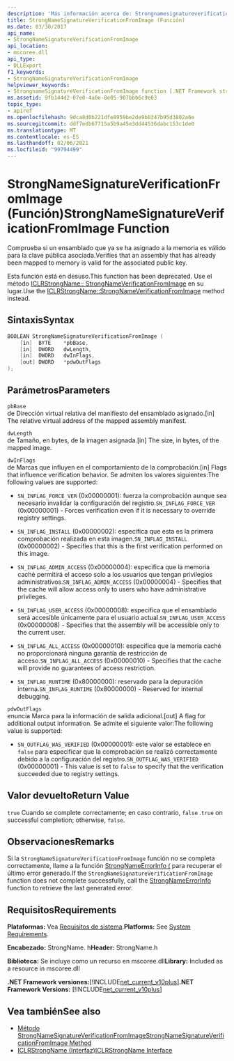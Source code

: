 ```yaml
---
description: 'Más información acerca de: Strongnamesignatureverificationfromimage ((función)'
title: StrongNameSignatureVerificationFromImage (Función)
ms.date: 03/30/2017
api_name:
- StrongNameSignatureVerificationFromImage
api_location:
- mscoree.dll
api_type:
- DLLExport
f1_keywords:
- StrongNameSignatureVerificationFromImage
helpviewer_keywords:
- StrongnameSignatureVerificationFromImage function [.NET Framework strong naming]
ms.assetid: 9fb144d2-07e0-4a0e-8e05-907bbb6c9e03
topic_type:
- apiref
ms.openlocfilehash: 9dca8d0b221dfe8959be2de9b8347b95d3802a0e
ms.sourcegitcommit: ddf7edb67715a5b9a45e3dd44536dabc153c1de0
ms.translationtype: MT
ms.contentlocale: es-ES
ms.lasthandoff: 02/06/2021
ms.locfileid: "99794499"
---
```

# <a name="strongnamesignatureverificationfromimage-function"></a><span data-ttu-id="10281-103">StrongNameSignatureVerificationFromImage (Función)</span><span class="sxs-lookup"><span data-stu-id="10281-103">StrongNameSignatureVerificationFromImage Function</span></span>

<span data-ttu-id="10281-104">Comprueba si un ensamblado que ya se ha asignado a la memoria es válido para la clave pública asociada.</span><span class="sxs-lookup"><span data-stu-id="10281-104">Verifies that an assembly that has already been mapped to memory is valid for the associated public key.</span></span>  
  
 <span data-ttu-id="10281-105">Esta función está en desuso.</span><span class="sxs-lookup"><span data-stu-id="10281-105">This function has been deprecated.</span></span> <span data-ttu-id="10281-106">Use el método [ICLRStrongName:: StrongNameVerificationFromImage](../hosting/iclrstrongname-strongnamesignatureverificationfromimage-method.md) en su lugar.</span><span class="sxs-lookup"><span data-stu-id="10281-106">Use the [ICLRStrongName::StrongNameVerificationFromImage](../hosting/iclrstrongname-strongnamesignatureverificationfromimage-method.md) method instead.</span></span>  
  
## <a name="syntax"></a><span data-ttu-id="10281-107">Sintaxis</span><span class="sxs-lookup"><span data-stu-id="10281-107">Syntax</span></span>  
  
```cpp  
BOOLEAN StrongNameSignatureVerificationFromImage (  
    [in]  BYTE    *pbBase,  
    [in]  DWORD   dwLength,  
    [in]  DWORD   dwInFlags,  
    [out] DWORD   *pdwOutFlags  
);  
```  
  
## <a name="parameters"></a><span data-ttu-id="10281-108">Parámetros</span><span class="sxs-lookup"><span data-stu-id="10281-108">Parameters</span></span>  

 `pbBase`  
 <span data-ttu-id="10281-109">de Dirección virtual relativa del manifiesto del ensamblado asignado.</span><span class="sxs-lookup"><span data-stu-id="10281-109">[in] The relative virtual address of the mapped assembly manifest.</span></span>  
  
 `dwLength`  
 <span data-ttu-id="10281-110">de Tamaño, en bytes, de la imagen asignada.</span><span class="sxs-lookup"><span data-stu-id="10281-110">[in] The size, in bytes, of the mapped image.</span></span>  
  
 `dwInFlags`  
 <span data-ttu-id="10281-111">de Marcas que influyen en el comportamiento de la comprobación.</span><span class="sxs-lookup"><span data-stu-id="10281-111">[in] Flags that influence verification behavior.</span></span> <span data-ttu-id="10281-112">Se admiten los valores siguientes:</span><span class="sxs-lookup"><span data-stu-id="10281-112">The following values are supported:</span></span>  
  
- <span data-ttu-id="10281-113">`SN_INFLAG_FORCE_VER` (0x00000001): fuerza la comprobación aunque sea necesario invalidar la configuración del registro.</span><span class="sxs-lookup"><span data-stu-id="10281-113">`SN_INFLAG_FORCE_VER` (0x00000001) - Forces verification even if it is necessary to override registry settings.</span></span>  
  
- <span data-ttu-id="10281-114">`SN_INFLAG_INSTALL` (0x00000002): especifica que esta es la primera comprobación realizada en esta imagen.</span><span class="sxs-lookup"><span data-stu-id="10281-114">`SN_INFLAG_INSTALL` (0x00000002) - Specifies that this is the first verification performed on this image.</span></span>  
  
- <span data-ttu-id="10281-115">`SN_INFLAG_ADMIN_ACCESS` (0x00000004): especifica que la memoria caché permitirá el acceso solo a los usuarios que tengan privilegios administrativos.</span><span class="sxs-lookup"><span data-stu-id="10281-115">`SN_INFLAG_ADMIN_ACCESS` (0x00000004) - Specifies that the cache will allow access only to users who have administrative privileges.</span></span>  
  
- <span data-ttu-id="10281-116">`SN_INFLAG_USER_ACCESS` (0x00000008): especifica que el ensamblado será accesible únicamente para el usuario actual.</span><span class="sxs-lookup"><span data-stu-id="10281-116">`SN_INFLAG_USER_ACCESS` (0x00000008) - Specifies that the assembly will be accessible only to the current user.</span></span>  
  
- <span data-ttu-id="10281-117">`SN_INFLAG_ALL_ACCESS` (0x00000010): especifica que la memoria caché no proporcionará ninguna garantía de restricción de acceso.</span><span class="sxs-lookup"><span data-stu-id="10281-117">`SN_INFLAG_ALL_ACCESS` (0x00000010) - Specifies that the cache will provide no guarantees of access restriction.</span></span>  
  
- <span data-ttu-id="10281-118">`SN_INFLAG_RUNTIME` (0x80000000): reservado para la depuración interna.</span><span class="sxs-lookup"><span data-stu-id="10281-118">`SN_INFLAG_RUNTIME` (0x80000000) - Reserved for internal debugging.</span></span>  
  
 `pdwOutFlags`  
 <span data-ttu-id="10281-119">enuncia Marca para la información de salida adicional.</span><span class="sxs-lookup"><span data-stu-id="10281-119">[out] A flag for additional output information.</span></span> <span data-ttu-id="10281-120">Se admite el siguiente valor:</span><span class="sxs-lookup"><span data-stu-id="10281-120">The following value is supported:</span></span>  
  
- <span data-ttu-id="10281-121">`SN_OUTFLAG_WAS_VERIFIED` (0x00000001): este valor se establece en `false` para especificar que la comprobación se realizó correctamente debido a la configuración del registro.</span><span class="sxs-lookup"><span data-stu-id="10281-121">`SN_OUTFLAG_WAS_VERIFIED` (0x00000001) - This value is set to `false` to specify that the verification succeeded due to registry settings.</span></span>  
  
## <a name="return-value"></a><span data-ttu-id="10281-122">Valor devuelto</span><span class="sxs-lookup"><span data-stu-id="10281-122">Return Value</span></span>  

 <span data-ttu-id="10281-123">`true` Cuando se complete correctamente; en caso contrario, `false` .</span><span class="sxs-lookup"><span data-stu-id="10281-123">`true` on successful completion; otherwise, `false`.</span></span>  
  
## <a name="remarks"></a><span data-ttu-id="10281-124">Observaciones</span><span class="sxs-lookup"><span data-stu-id="10281-124">Remarks</span></span>  

 <span data-ttu-id="10281-125">Si la `StrongNameSignatureVerificationFromImage` función no se completa correctamente, llame a la función [StrongNameErrorInfo (](strongnameerrorinfo-function.md) para recuperar el último error generado.</span><span class="sxs-lookup"><span data-stu-id="10281-125">If the `StrongNameSignatureVerificationFromImage` function does not complete successfully, call the [StrongNameErrorInfo](strongnameerrorinfo-function.md) function to retrieve the last generated error.</span></span>  
  
## <a name="requirements"></a><span data-ttu-id="10281-126">Requisitos</span><span class="sxs-lookup"><span data-stu-id="10281-126">Requirements</span></span>  

 <span data-ttu-id="10281-127">**Plataformas:** Vea [Requisitos de sistema](../../get-started/system-requirements.md).</span><span class="sxs-lookup"><span data-stu-id="10281-127">**Platforms:** See [System Requirements](../../get-started/system-requirements.md).</span></span>  
  
 <span data-ttu-id="10281-128">**Encabezado:** StrongName. h</span><span class="sxs-lookup"><span data-stu-id="10281-128">**Header:** StrongName.h</span></span>  
  
 <span data-ttu-id="10281-129">**Biblioteca:** Se incluye como un recurso en mscoree.dll</span><span class="sxs-lookup"><span data-stu-id="10281-129">**Library:** Included as a resource in mscoree.dll</span></span>  
  
 <span data-ttu-id="10281-130">**.NET Framework versiones:**[!INCLUDE[net_current_v10plus](../../../../includes/net-current-v10plus-md.md)]</span><span class="sxs-lookup"><span data-stu-id="10281-130">**.NET Framework Versions:** [!INCLUDE[net_current_v10plus](../../../../includes/net-current-v10plus-md.md)]</span></span>  
  
## <a name="see-also"></a><span data-ttu-id="10281-131">Vea también</span><span class="sxs-lookup"><span data-stu-id="10281-131">See also</span></span>

- [<span data-ttu-id="10281-132">Método StrongNameSignatureVerificationFromImage</span><span class="sxs-lookup"><span data-stu-id="10281-132">StrongNameSignatureVerificationFromImage Method</span></span>](../hosting/iclrstrongname-strongnamesignatureverificationfromimage-method.md)
- [<span data-ttu-id="10281-133">ICLRStrongName (Interfaz)</span><span class="sxs-lookup"><span data-stu-id="10281-133">ICLRStrongName Interface</span></span>](../hosting/iclrstrongname-interface.md)
